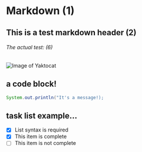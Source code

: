 # Markdown (1)

## This is a test markdown header (2)

###### The actual test: (6)

![Image of Yaktocat](https://octodex.github.com/images/yaktocat.png)


## a code block!

``` java
System.out.println("It's a message!);
```

## task list example...

- [x] List syntax is required
- [x] This item is complete
- [ ] This item is not complete
